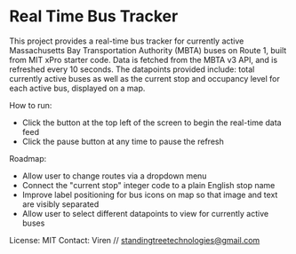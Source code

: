 # Real Time Bus Tracker
This project provides a real-time bus tracker for currently active Massachusetts Bay Transportation Authority (MBTA) buses on Route 1, built from MIT xPro starter code. Data is fetched from the MBTA v3 API, and is refreshed every 10 seconds. The datapoints provided include: total currently active buses as well as the current stop and occupancy level for each active bus, displayed on a map.

How to run: 
- Click the button at the top left of the screen to begin the real-time data feed
- Click the pause button at any time to pause the refresh

Roadmap: 
- Allow user to change routes via a dropdown menu
- Connect the "current stop" integer code to a plain English stop name    
- Improve label positioning for bus icons on map so that image and text are visibly separated
- Allow user to select different datapoints to view for currently active buses

License: MIT 
Contact: Viren // standingtreetechnologies@gmail.com
